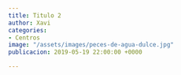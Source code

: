 ```yaml
---
title: Titulo 2
author: Xavi
categories:
- Centros
image: "/assets/images/peces-de-agua-dulce.jpg"
publicacion: 2019-05-19 22:00:00 +0000

---
```

